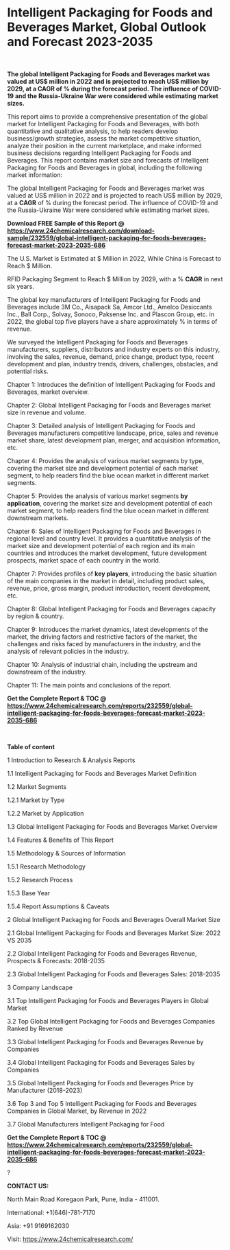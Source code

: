<h1>Intelligent Packaging for Foods and Beverages Market, Global Outlook and Forecast 2023-2035</h1><br/><p><strong>The global Intelligent Packaging for Foods and Beverages market was valued at US$ million in 2022 and is projected to reach US$ million by 2029, at a <strong>CAGR</strong> of % during the forecast period. The influence of COVID-19 and the Russia-Ukraine War were considered while estimating market sizes.</strong></p>
 
 
 
 <p>This report aims to provide a comprehensive presentation of the global market for Intelligent Packaging for Foods and Beverages, with both quantitative and qualitative analysis, to help readers develop business/growth strategies, assess the market competitive situation, analyze their position in the current marketplace, and make informed business decisions regarding Intelligent Packaging for Foods and Beverages. This report contains market size and forecasts of Intelligent Packaging for Foods and Beverages in global, including the following market information:</p>
 
 
 
 <p>The global Intelligent Packaging for Foods and Beverages market was valued at US$ million in 2022 and is projected to reach US$ million by 2029, at a <strong>CAGR</strong> of % during the forecast period. The influence of COVID-19 and the Russia-Ukraine War were considered while estimating market sizes.</p>
 
 
 
 <div><b>Download FREE Sample of this Report @ <a href="https://www.24chemicalresearch.com/download-sample/232559/global-intelligent-packaging-for-foods-beverages-forecast-market-2023-2035-686">https://www.24chemicalresearch.com/download-sample/232559/global-intelligent-packaging-for-foods-beverages-forecast-market-2023-2035-686</a></b></div>
 
 
 
 <p>The U.S. Market is Estimated at $ Million in 2022, While China is Forecast to Reach $ Million.</p>
 
 
 
 <p>RFID Packaging Segment to Reach $ Million by 2029, with a % <strong>CAGR</strong> in next six years.</p>
 
 
 
 <p>The global key manufacturers of Intelligent Packaging for Foods and Beverages include 3M Co., Aisapack Sa, Amcor Ltd., Amelco Desiccants Inc., Ball Corp., Solvay, Sonoco, Paksense Inc. and Plascon Group, etc. in 2022, the global top five players have a share approximately % in terms of revenue.</p>
 
 
 
 <p>We surveyed the Intelligent Packaging for Foods and Beverages manufacturers, suppliers, distributors and industry experts on this industry, involving the sales, revenue, demand, price change, product type, recent development and plan, industry trends, drivers, challenges, obstacles, and potential risks.</p>
 
 
 
 <p>Chapter 1: Introduces the definition of Intelligent Packaging for Foods and Beverages, market overview.</p>
 
 
 
 <p>Chapter 2: Global Intelligent Packaging for Foods and Beverages market size in revenue and volume.</p>
 
 
 
 <p>Chapter 3: Detailed analysis of Intelligent Packaging for Foods and Beverages manufacturers competitive landscape, price, sales and revenue market share, latest development plan, merger, and acquisition information, etc.</p>
 
 
 
 <p>Chapter 4: Provides the analysis of various market segments by type, covering the market size and development potential of each market segment, to help readers find the blue ocean market in different market segments.</p>
 
 
 
 <p>Chapter 5: Provides the analysis of various market segments <strong>by application</strong>, covering the market size and development potential of each market segment, to help readers find the blue ocean market in different downstream markets.</p>
 
 
 
 <p>Chapter 6: Sales of Intelligent Packaging for Foods and Beverages in regional level and country level. It provides a quantitative analysis of the market size and development potential of each region and its main countries and introduces the market development, future development prospects, market space of each country in the world.</p>
 
 
 
 <p>Chapter 7: Provides profiles of <strong>key players</strong>, introducing the basic situation of the main companies in the market in detail, including product sales, revenue, price, gross margin, product introduction, recent development, etc.</p>
 
 
 
 <p>Chapter 8: Global Intelligent Packaging for Foods and Beverages capacity by region & country.</p>
 
 
 
 <p>Chapter 9: Introduces the market dynamics, latest developments of the market, the driving factors and restrictive factors of the market, the challenges and risks faced by manufacturers in the industry, and the analysis of relevant policies in the industry.</p>
 
 
 
 <p>Chapter 10: Analysis of industrial chain, including the upstream and downstream of the industry.</p>
 
 
 
 <p>Chapter 11: The main points and conclusions of the report.</p>
 
 
 
 <div><b>Get the Complete Report & TOC @ <a href="https://www.24chemicalresearch.com/reports/232559/global-intelligent-packaging-for-foods-beverages-forecast-market-2023-2035-686">https://www.24chemicalresearch.com/reports/232559/global-intelligent-packaging-for-foods-beverages-forecast-market-2023-2035-686</a></b></div>
 
 
 
 <p><br />
 
 <b>Table of content</b></p>
 
 
 
 <p>1 Introduction to Research & Analysis Reports<br />
 
 1.1 Intelligent Packaging for Foods and Beverages Market Definition<br />
 
 1.2 Market Segments<br />
 
 1.2.1 Market by Type<br />
 
 1.2.2 Market by Application<br />
 
 1.3 Global Intelligent Packaging for Foods and Beverages Market Overview<br />
 
 1.4 Features & Benefits of This Report<br />
 
 1.5 Methodology & Sources of Information<br />
 
 1.5.1 Research Methodology<br />
 
 1.5.2 Research Process<br />
 
 1.5.3 Base Year<br />
 
 1.5.4 Report Assumptions & Caveats<br />
 
 2 Global Intelligent Packaging for Foods and Beverages Overall Market Size<br />
 
 2.1 Global Intelligent Packaging for Foods and Beverages Market Size: 2022 VS 2035<br />
 
 2.2 Global Intelligent Packaging for Foods and Beverages Revenue, Prospects & Forecasts: 2018-2035<br />
 
 2.3 Global Intelligent Packaging for Foods and Beverages Sales: 2018-2035<br />
 
 3 Company Landscape<br />
 
 3.1 Top Intelligent Packaging for Foods and Beverages Players in Global Market<br />
 
 3.2 Top Global Intelligent Packaging for Foods and Beverages Companies Ranked by Revenue<br />
 
 3.3 Global Intelligent Packaging for Foods and Beverages Revenue by Companies<br />
 
 3.4 Global Intelligent Packaging for Foods and Beverages Sales by Companies<br />
 
 3.5 Global Intelligent Packaging for Foods and Beverages Price by Manufacturer (2018-2023)<br />
 
 3.6 Top 3 and Top 5 Intelligent Packaging for Foods and Beverages Companies in Global Market, by Revenue in 2022<br />
 
 3.7 Global Manufacturers Intelligent Packaging for Food</p>
 
 
 
 <div><b>Get the Complete Report & TOC @ <a href="https://www.24chemicalresearch.com/reports/232559/global-intelligent-packaging-for-foods-beverages-forecast-market-2023-2035-686">https://www.24chemicalresearch.com/reports/232559/global-intelligent-packaging-for-foods-beverages-forecast-market-2023-2035-686</a></b></div>
 
 
 
 <p>? </p>
 
 
 
 <p><b>CONTACT US:</b><br />
 
 North Main Road Koregaon Park, Pune, India - 411001.<br />
 
 International: +1(646)-781-7170<br />
 
 Asia: +91 9169162030<br />
 
 Visit: <a href="https://www.24chemicalresearch.com/">https://www.24chemicalresearch.com/</a></p>